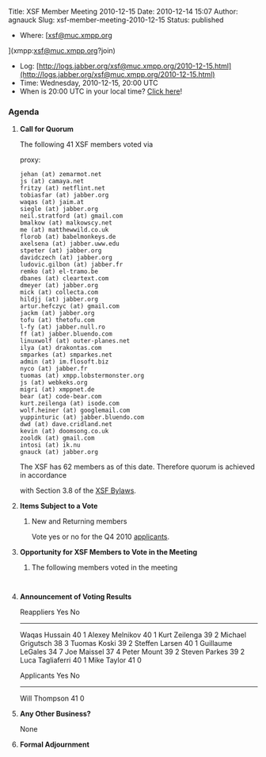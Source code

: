 Title: XSF Member Meeting 2010-12-15
Date: 2010-12-14 15:07
Author: agnauck
Slug: xsf-member-meeting-2010-12-15
Status: published

-   <span>Where</span>: [xsf@muc.xmpp.org  
      
   ](xmpp:xsf@muc.xmpp.org?join)
-   Log:
    [http://logs.jabber.org/xsf@muc.xmpp.org/2010-12-15.html](http://logs.jabber.org/xsf@muc.xmpp.org/2010-12-15.html)
-   Time: Wednesday, 2010-12-15, 20:00 UTC
-   When is 20:00 UTC in your local time? [Click
    here](http://www.worldtimeserver.com/)!

### Agenda

1.  **Call for Quorum**

    The following 41 XSF members voted via  
      
    proxy:

        jehan (at) zemarmot.net
        js (at) camaya.net
        fritzy (at) netflint.net
        tobiasfar (at) jabber.org
        waqas (at) jaim.at
        siegle (at) jabber.org
        neil.stratford (at) gmail.com
        bmalkow (at) malkowscy.net
        me (at) matthewwild.co.uk
        florob (at) babelmonkeys.de
        axelsena (at) jabber.uww.edu
        stpeter (at) jabber.org
        davidczech (at) jabber.org
        ludovic.gilbon (at) jabber.fr
        remko (at) el-tramo.be
        dbanes (at) cleartext.com
        dmeyer (at) jabber.org
        mick (at) collecta.com
        hildjj (at) jabber.org
        artur.hefczyc (at) gmail.com
        jackm (at) jabber.org
        tofu (at) thetofu.com
        l-fy (at) jabber.null.ro
        ff (at) jabber.bluendo.com
        linuxwolf (at) outer-planes.net
        ilya (at) drakontas.com
        smparkes (at) smparkes.net
        admin (at) im.flosoft.biz
        nyco (at) jabber.fr
        tuomas (at) xmpp.lobstermonster.org
        js (at) webkeks.org
        migri (at) xmppnet.de
        bear (at) code-bear.com
        kurt.zeilenga (at) isode.com
        wolf.heiner (at) googlemail.com
        yuppinturic (at) jabber.bluendo.com
        dwd (at) dave.cridland.net
        kevin (at) doomsong.co.uk
        zooldk (at) gmail.com
        intosi (at) ik.nu
        gnauck (at) jabber.org

    The XSF has 62 members as of this date. Therefore quorum is achieved
    in accordance  
      
    with Section 3.8 of the [XSF Bylaws](/xsf/docs/bylaws.shtml).

2.  **Items Subject to a Vote**

    1.  New and Returning members

        Vote yes or no for the Q4 2010
        [applicants](http://wiki.xmpp.org/web/Membership_Applications_November_2010).

3.  **Opportunity for XSF Members to Vote in the Meeting**

    1.  The following members voted in the meeting

             

4.  **Announcement of Voting Results**

      Reappliers          Yes   No
      ------------------- ----- ----
      Waqas Hussain       40    1
      Alexey Melnikov     40    1
      Kurt Zeilenga       39    2
      Michael Grigutsch   38    3
      Tuomas Koski        39    2
      Steffen Larsen      40    1
      Guillaume LeGales   34    7
      Joe Maissel         37    4
      Peter Mount         39    2
      Steven Parkes       39    2
      Luca Tagliaferri    40    1
      Mike Taylor         41    0

      

      Applicants      Yes   No
      --------------- ----- ----
      Will Thompson   41    0

5.  **Any Other Business?**

    </p>
    None

6.  **Formal Adjournment**


